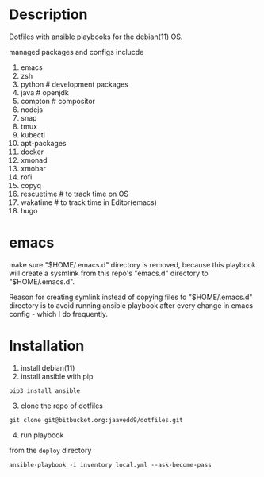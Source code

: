 # Description
Dotfiles with ansible playbooks for the debian(11) OS.

managed packages and configs inclucde
1. emacs
2. zsh
3. python # development packages
4. java # openjdk
4. compton # compositor
5. nodejs
6. snap
7. tmux
8. kubectl
9. apt-packages
10. docker
11. xmonad
12. xmobar
13. rofi
14. copyq
15. rescuetime # to track time on OS
16. wakatime # to track time in Editor(emacs) 
17. hugo

# emacs

make sure "$HOME/.emacs.d" directory is removed, because this playbook will create a sysmlink from this repo's "emacs.d" directory to "$HOME/.emacs.d". 

Reason for creating symlink instead of copying files to "$HOME/.emacs.d" directory is to avoid running ansible playbook after every change in emacs config - which I do frequently.


# Installation
1. install debian(11)
2. install ansible with pip
```
pip3 install ansible
```
3. clone the repo of dotfiles
```
git clone git@bitbucket.org:jaavedd9/dotfiles.git
```
4. run playbook

from the `deploy` directory

```
ansible-playbook -i inventory local.yml --ask-become-pass

```
